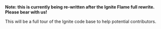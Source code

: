 **Note: this is currently being re-written after the Ignite Flame full rewrite. Please bear with us!**

This will be a full tour of the Ignite code base to help potential contributors.
